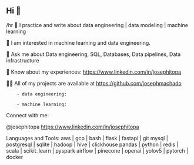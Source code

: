 ## Hi 👋
/hr
💞️ I practice and write about data engineering | data modeling | machine learning

👀 I am interested in machine learning and data engineering.

💬 Ask me about Data engineering, SQL, Databases, Data pipelines, Data infrastructure

📄 Know about my experiences: https://www.linkedin.com/in/josephitopa

👨‍💻 All of my projects are available at https://github.com/josephmachado
        
        - data engineering:

        - machine learning:

Connect with me:

@josephitopa https://www.linkedin.com/in/josephitopa

Languages and Tools:
 aws | gcp | bash | flask | fastapi | git 
 mysql | postgresql | sqlite | hadoop | hive | clickhouse
 pandas | python | redis | scala | scikit_learn | pyspark
 airflow | pinecone | openai | yolov5 | pytorch | docker 
